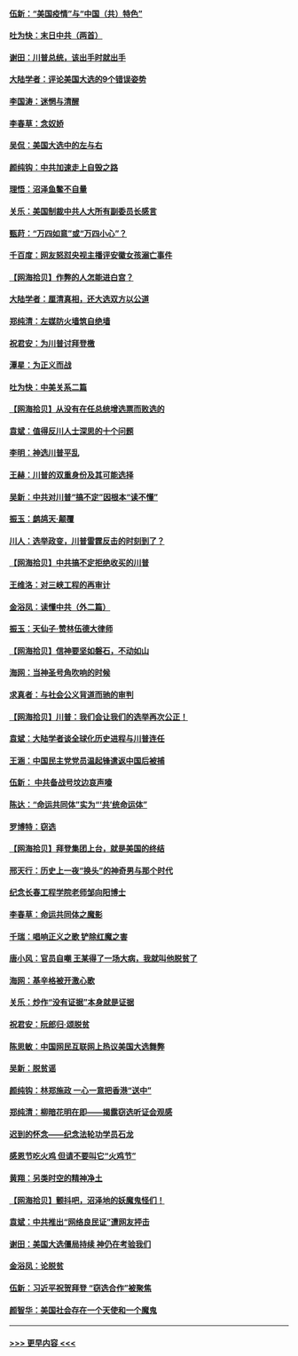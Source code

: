 #### [伍新：“美国疫情”与“中国（共）特色”](../pages/nsc993/n12611463.md?t=12110651) 
#### [吐为快：末日中共（两首）](../pages/nsc993/n12611461.md?t=12110651) 
#### [谢田：川普总统，该出手时就出手](../pages/nsc993/n12610905.md?t=12110651) 
#### [大陆学者：评论美国大选的9个错误姿势](../pages/nsc993/n12609586.md?t=12110651) 
#### [李国涛：迷惘与清醒](../pages/nsc993/n12607532.md?t=12110651) 
#### [李春草：念奴娇](../pages/nsc993/n12607083.md?t=12110651) 
#### [吴侃：美国大选中的左与右](../pages/nsc993/n12607054.md?t=12110651) 
#### [颜纯钩：中共加速走上自毁之路](../pages/nsc993/n12606473.md?t=12110651) 
#### [理悟：沼泽鱼鳖不自量](../pages/nsc993/n12606454.md?t=12110651) 
#### [关乐：美国制裁中共人大所有副委员长感言](../pages/nsc993/n12606442.md?t=12110651) 
#### [甄莳：“万四如意”或“万四小心”？](../pages/nsc993/n12606091.md?t=12110651) 
#### [千百度：网友怒怼央视主播评安徽女孩溺亡事件](../pages/nsc993/n12605370.md?t=12110651) 
#### [【网海拾贝】作弊的人怎能进白宫？](../pages/nsc993/n12603546.md?t=12110651) 
#### [大陆学者：厘清真相，还大选双方以公道](../pages/nsc993/n12603475.md?t=12110651) 
#### [郑纯清：左媒防火墙筑自绝墙](../pages/nsc993/n12602226.md?t=12110651) 
#### [祝君安：为川普讨拜登檄](../pages/nsc993/n12602199.md?t=12110651) 
#### [潭星：为正义而战](../pages/nsc993/n12600926.md?t=12110651) 
#### [吐为快：中美关系二篇](../pages/nsc993/n12600908.md?t=12110651) 
#### [【网海拾贝】从没有在任总统增选票而败选的](../pages/nsc993/n12600435.md?t=12110651) 
#### [袁斌：值得反川人士深思的十个问题](../pages/nsc993/n12600332.md?t=12110651) 
#### [李明：神选川普平乱](../pages/nsc993/n12599751.md?t=12110651) 
#### [王赫：川普的双重身份及其可能选择](../pages/nsc993/n12599723.md?t=12110651) 
#### [吴新：中共对川普“搞不定”因根本“读不懂”](../pages/nsc993/n12599502.md?t=12110651) 
#### [振玉：鹧鸪天‧颠覆](../pages/nsc993/n12599494.md?t=12110651) 
#### [川人：选举政变，川普雷霆反击的时刻到了？](../pages/nsc993/n12599291.md?t=12110651) 
#### [【网海拾贝】中共搞不定拒绝收买的川普](../pages/nsc993/n12598955.md?t=12110651) 
#### [王维洛：对三峡工程的再审计](../pages/nsc993/n12598436.md?t=12110651) 
#### [金浴凤：读懂中共（外二篇）](../pages/nsc993/n12597943.md?t=12110651) 
#### [振玉：天仙子‧赞林伍德大律师](../pages/nsc993/n12597929.md?t=12110651) 
#### [【网海拾贝】信神要坚如磐石，不动如山](../pages/nsc993/n12597901.md?t=12110651) 
#### [海网：当神圣号角吹响的时候](../pages/nsc993/n12595891.md?t=12110651) 
#### [求真者：与社会公义背道而驰的审判](../pages/nsc993/n12595868.md?t=12110651) 
#### [【网海拾贝】川普：我们会让我们的选举再次公正！](../pages/nsc993/n12594930.md?t=12110651) 
#### [袁斌：大陆学者谈全球化历史进程与川普连任](../pages/nsc993/n12594690.md?t=12110651) 
#### [王涵：中国民主党党员温起锋遣返中国后被捕](../pages/nsc993/n12594540.md?t=12110651) 
#### [伍新： 中共备战号坟边哀声嚎](../pages/nsc993/n12593086.md?t=12110651) 
#### [陈达：“命运共同体”实为“‘共’统命运体”](../pages/nsc993/n12590865.md?t=12110651) 
#### [罗博特：窃选](../pages/nsc993/n12590619.md?t=12110651) 
#### [【网海拾贝】拜登集团上台，就是美国的终结](../pages/nsc993/n12589725.md?t=12110651) 
#### [邢天行：历史上一夜“换头”的神奇男与那个时代](../pages/nsc993/n12589424.md?t=12110651) 
#### [纪念长春工程学院老师邹向阳博士](../pages/nsc993/n12585390.md?t=12110651) 
#### [李春草：命运共同体之魔影](../pages/nsc993/n12585026.md?t=12110651) 
#### [千瑞：唱响正义之歌 铲除红魔之害](../pages/nsc993/n12585002.md?t=12110651) 
#### [唐小风：官员自嘲 王某得了一场大病，我就叫他脱贫了](../pages/nsc993/n12584981.md?t=12110651) 
#### [海网：基辛格被开激心歌](../pages/nsc993/n12584946.md?t=12110651) 
#### [关乐：炒作“没有证据”本身就是证据](../pages/nsc993/n12583146.md?t=12110651) 
#### [祝君安：阮郎归‧颂脱贫](../pages/nsc993/n12583119.md?t=12110651) 
#### [陈思敏：中国网民互联网上热议美国大选舞弊](../pages/nsc993/n12582845.md?t=12110651) 
#### [吴新：脱贫谣](../pages/nsc993/n12580839.md?t=12110651) 
#### [颜纯钩：林郑施政 一心一意把香港“送中”](../pages/nsc993/n12580805.md?t=12110651) 
#### [郑纯清：柳暗花明在即——揭露窃选听证会观感](../pages/nsc993/n12580795.md?t=12110651) 
#### [迟到的怀念——纪念法轮功学员石龙](../pages/nsc993/n12580245.md?t=12110651) 
#### [感恩节吃火鸡  但请不要叫它“火鸡节”](../pages/nsc993/n12580252.md?t=12110651) 
#### [黄翔：另类时空的精神净土](../pages/nsc993/n12578638.md?t=12110651) 
#### [【网海拾贝】颤抖吧，沼泽地的妖魔鬼怪们！](../pages/nsc993/n12578552.md?t=12110651) 
#### [袁斌：中共推出“网络良民证”遭网友抨击](../pages/nsc993/n12578511.md?t=12110651) 
#### [谢田：美国大选僵局持续 神仍在考验我们](../pages/nsc993/n12577432.md?t=12110651) 
#### [金浴凤：论脱贫](../pages/nsc993/n12576386.md?t=12110651) 
#### [伍新：习近平祝贺拜登 “窃选合作”被聚焦](../pages/nsc993/n12576358.md?t=12110651) 
#### [颜智华：美国社会存在一个天使和一个魔鬼](../pages/nsc993/n12574299.md?t=12110651) 

----
#### [ >>> 更早内容 <<< ](../indexes/nsc993-earlier.md)
